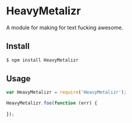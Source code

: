 HeavyMetalizr
=======

A module for making for text fucking awesome.


## Install

```bash
$ npm install HeavyMetalizr
```

## Usage

```js
var HeavyMetalizr = require('HeavyMetalizr');

HeavyMetalizr.foo(function (err) {
  
});
```
